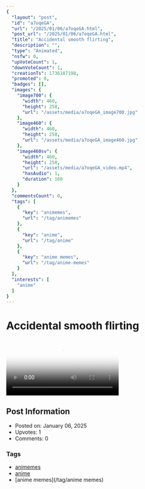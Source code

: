 ```yaml
---
{
  "layout": "post",
  "id": "a7oqeGA",
  "url": "/2025/01/06/a7oqeGA.html",
  "post_url": "/2025/01/06/a7oqeGA.html",
  "title": "Accidental smooth flirting",
  "description": "",
  "type": "Animated",
  "nsfw": 0,
  "upVoteCount": 1,
  "downVoteCount": 1,
  "creationTs": 1736187198,
  "promoted": 0,
  "badges": [],
  "images": {
    "image700": {
      "width": 460,
      "height": 258,
      "url": "/assets/media/a7oqeGA_image700.jpg"
    },
    "image460": {
      "width": 460,
      "height": 258,
      "url": "/assets/media/a7oqeGA_image460.jpg"
    },
    "image460sv": {
      "width": 460,
      "height": 258,
      "url": "/assets/media/a7oqeGA_video.mp4",
      "hasAudio": 1,
      "duration": 160
    }
  },
  "commentsCount": 0,
  "tags": [
    {
      "key": "animemes",
      "url": "/tag/animemes"
    },
    {
      "key": "anime",
      "url": "/tag/anime"
    },
    {
      "key": "anime memes",
      "url": "/tag/anime-memes"
    }
  ],
  "interests": [
    "anime"
  ]
}
---
```


# Accidental smooth flirting

<video controls playsinline loop poster="/assets/media/a7oqeGA_image460.jpg">
  <source src="/assets/media/a7oqeGA_video.mp4" type="video/mp4">
  Your browser does not support the video tag.
</video>

## Post Information

- Posted on: January 06, 2025
- Upvotes: 1
- Comments: 0

### Tags

- [animemes](/tag/animemes)
- [anime](/tag/anime)
- [anime memes](/tag/anime memes)
